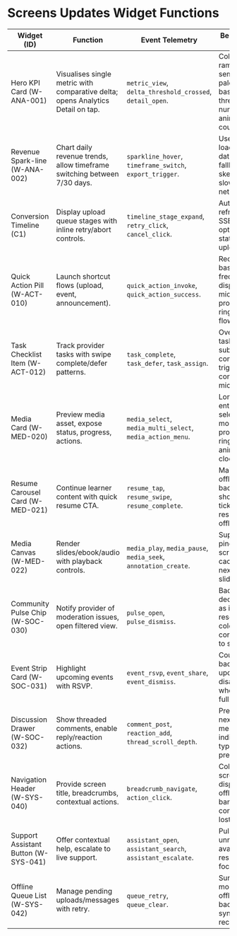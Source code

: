# Screens Updates Widget Functions

| Widget (ID) | Function | Event Telemetry | Behavioural Notes | Interaction Contracts |
| --- | --- | --- | --- | --- |
| Hero KPI Card (W-ANA-001) | Visualises single metric with comparative delta; opens Analytics Detail on tap. | `metric_view`, `delta_threshold_crossed`, `detail_open`. | Colour ramps to semantic palette based on thresholds; numbers animate via count-up. | Emits `onOpenDetail(metricId)`; consumes `metricPayload`. |
| Revenue Spark-line (W-ANA-002) | Chart daily revenue trends, allow timeframe switching between 7/30 days. | `sparkline_hover`, `timeframe_switch`, `export_trigger`. | Uses lazy-loaded dataset; fallback skeleton for slow networks. | Emits `onTimeframeChange(range)`; optional `onExport(type)`. |
| Conversion Timeline (C1) | Display upload queue stages with inline retry/abort controls. | `timeline_stage_expand`, `retry_click`, `cancel_click`. | Auto-refreshes via SSE; shows optimistic state during uploads. | Emits `onOpenUpload(id)`, `onRetry(id)`, `onCancel(id)`. |
| Quick Action Pill (W-ACT-010) | Launch shortcut flows (upload, event, announcement). | `quick_action_invoke`, `quick_action_success`. | Reorders based on frequency; displays micro-progress ring during flow. | Emits `onInvoke(actionId)` and expects promise resolution for success state. |
| Task Checklist Item (W-ACT-012) | Track provider tasks with swipe complete/defer patterns. | `task_complete`, `task_defer`, `task_assign`. | Overdue tasks pulse subtly; completion triggers confetti microburst. | Emits `onToggle(status)`, `onAssign(userId)`. |
| Media Card (W-MED-020) | Preview media asset, expose status, progress, actions. | `media_select`, `media_multi_select`, `media_action_menu`. | Long press enters selection mode; progress ring animates clockwise. | Emits `onSelect(id)`, `onContextMenu(id)`, `onToggleSelect(id, selected)`. |
| Resume Carousel Card (W-MED-021) | Continue learner content with quick resume CTA. | `resume_tap`, `resume_swipe`, `resume_complete`. | Maintains offline badge; shows haptic tick when resumed offline. | Emits `onResume(itemId)`; accepts `progressUpdate` callback. |
| Media Canvas (W-MED-022) | Render slides/ebook/audio with playback controls. | `media_play`, `media_pause`, `media_seek`, `annotation_create`. | Supports pinch zoom, scrubbing; caches next/prev slide. | Emits `onPlaybackChange(state)`, `onAnnotationCreate(payload)`. |
| Community Pulse Chip (W-SOC-030) | Notify provider of moderation issues, open filtered view. | `pulse_open`, `pulse_dismiss`. | Badge count decrements as issues resolved; colour corresponds to severity. | Emits `onOpen(filter)`, `onDismiss(filter)`. |
| Event Strip Card (W-SOC-031) | Highlight upcoming events with RSVP. | `event_rsvp`, `event_share`, `event_dismiss`. | Countdown badge updates live; disabled when event full. | Emits `onRSVP(eventId, status)`, `onShare(eventId)`. |
| Discussion Drawer (W-SOC-032) | Show threaded comments, enable reply/reaction actions. | `comment_post`, `reaction_add`, `thread_scroll_depth`. | Prefetches next 20 messages; indicates typing presence. | Emits `onPost(message)`, `onReact(commentId, emoji)`. |
| Navigation Header (W-SYS-040) | Provide screen title, breadcrumbs, contextual actions. | `breadcrumb_navigate`, `action_click`. | Collapses on scroll; displays offline banner when connectivity lost. | Emits `onNavigate(target)`, `onAction(actionId)`. |
| Support Assistant Button (W-SYS-041) | Offer contextual help, escalate to live support. | `assistant_open`, `assistant_search`, `assistant_escalate`. | Pulses when unread tips available; respects focus order. | Emits `onOpen(context)`, `onEscalate(channel)`. |
| Offline Queue List (W-SYS-042) | Manage pending uploads/messages with retry. | `queue_retry`, `queue_clear`. | Surfaces as modal when offline backlog >0; syncs once reconnected. | Emits `onRetry(itemId)`, `onClear(itemId)`. |
